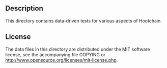 Description
------------

This directory contains data-driven tests for various aspects of Hootchain.

License
--------

The data files in this directory are distributed under the MIT software
license, see the accompanying file COPYING or
http://www.opensource.org/licenses/mit-license.php.

